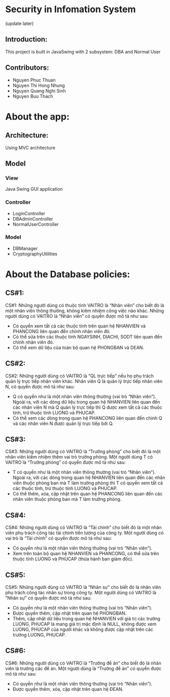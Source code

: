 # Security in Infomation System
(update later)

## Introduction:
This project is built in JavaSwing with 2 subsystem: DBA and Normal User

## Contributors:
- Nguyen Phuc Thuan
- Nguyen Thi Hong Nhung
- Nguyen Quang Nghi Sinh
- Nguyen Buu Thach

# About the app:

## Architecture:
Using MVC architecture

## Model

### View
Java Swing GUI application

### Controller
- LoginController
- DBAdminController
- NormalUserController

### Model
- DBManager
- CryptographyUtilities

# About the Database policies:

## CS#1:
CS#1: Những người dùng có thuộc tính VAITRO là “Nhân viên” cho biết đó là một nhân viên thông thường, không kiêm nhiệm công việc nào khác. 
Những người dùng có VAITRO là “Nhân viên” có quyền được mô tả như sau:
- Có quyền xem tất cả các thuộc tính trên quan hệ NHANVIEN và PHANCONG liên quan đến chính nhân viên đó.
- Có thể sửa trên các thuộc tính NGAYSINH, DIACHI, SODT liên quan đến chính nhân viên đó.
- Có thể xem dữ liệu của toàn bộ quan hệ PHONGBAN và DEAN.

## CS#2:
CS#2: Những người dùng có VAITRO là “QL trực tiếp” nếu họ phụ trách quản lý trực tiếp nhân viên khác. Nhân viên Q là quản lý trực tiếp nhân viên N, có quyền được mô tả như sau:
- Q có quyền như là một nhân viên thông thường (vai trò “Nhân viên”). Ngoài ra, với các dòng dữ liệu trong quan hệ NHANVIEN liên quan đến các nhân viên N mà Q quản lý trực tiếp thì Q được xem tất cả các thuộc tính, trừ thuộc tính LUONG và PHUCAP.
- Có thể xem các dòng trong quan hệ PHANCONG liên quan đến chính Q và các nhân viên N được quản lý trực tiếp bởi Q.

## CS#3:
CS#3: Những người dùng có VAITRO là “Trưởng phòng” cho biết đó là một nhân viên kiêm nhiệm thêm vai trò trưởng phòng. Một người dùng T có VAITRO là “Trưởng phòng” có quyền được mô tả như sau:
- T có quyền như là một nhân viên thông thường (vai trò “Nhân viên”). Ngoài ra, với các dòng trong quan hệ NHANVIEN liên quan đến các nhân viên thuộc phòng ban mà T làm trưởng phòng thì T có quyền xem tất cả các thuộc tính, trừ thuộc tính LUONG và PHUCAP.
- Có thể thêm, xóa, cập nhật trên quan hệ PHANCONG liên quan đến các nhân viên thuộc phòng ban mà T làm trưởng phòng.

## CS#4:
CS#4: Những người dùng có VAITRO là “Tài chính” cho biết đó là một nhân viên phụ trách công tác tài chính tiền lương của công ty. Một người dùng có vai trò là “Tài chính” có quyền được mô tả như sau:
- Có quyền như là một nhân viên thông thường (vai trò “Nhân viên”).
- Xem trên toàn bộ quan hệ NHANVIEN và PHANCONG, có thể sửa trên thuộc tính LUONG và PHUCAP (thừa hành ban giám đốc).

## CS#5:
CS#5: Những người dùng có VAITRO là “Nhân sự” cho biết đó là nhân viên phụ trách công tác nhân sự trong công ty. Một người dùng có VAITRO là “Nhân sự” có quyền được mô tả như sau:
- Có quyền như là một nhân viên thông thường (vai trò “Nhân viên”).
- Được quyền thêm, cập nhật trên quan hệ PHONGBAN.
- Thêm, cập nhật dữ liệu trong quan hệ NHANVIEN với giá trị các trường LUONG, PHUCAP là mang giá trị mặc định là NULL, không được xem LUONG, PHUCAP của người khác và không được cập nhật trên các trường LUONG, PHUCAP.

## CS#6:
CS#6: Những người dùng có VAITRO là “Trưởng đề án” cho biết đó là nhân viên là trưởng các
đề án. Một người dùng là “Trưởng đề án” có quyền được mô tả như sau:
- Có quyền như là một nhân viên thông thường (vai trò “Nhân viên”).
- Được quyền thêm, xóa, cập nhật trên quan hệ ĐEAN.
